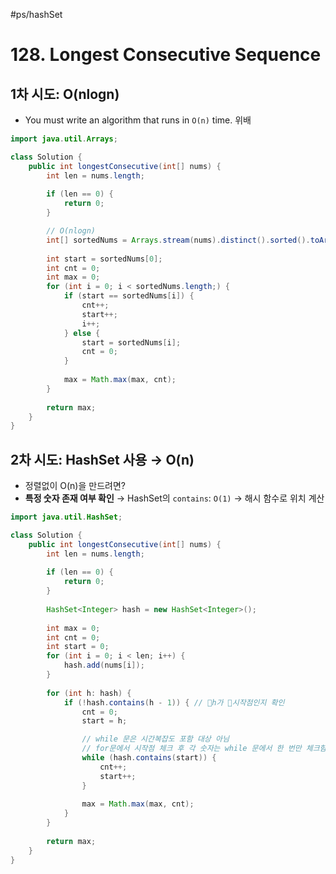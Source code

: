 #ps/hashSet 
# 128. Longest Consecutive Sequence
## 1차 시도: O(nlogn)
- You must write an algorithm that runs in `O(n)` time. 위배
```java
import java.util.Arrays;

class Solution {
	public int longestConsecutive(int[] nums) {
		int len = nums.length;
		
		if (len == 0) {
			return 0;
		}

		// O(nlogn)
		int[] sortedNums = Arrays.stream(nums).distinct().sorted().toArray();
		
		int start = sortedNums[0];
		int cnt = 0;
		int max = 0;
		for (int i = 0; i < sortedNums.length;) {
			if (start == sortedNums[i]) {
				cnt++;
				start++;
				i++;
			} else {
				start = sortedNums[i];
				cnt = 0;
			}
			
			max = Math.max(max, cnt);
		}
		
		return max;
	}
}
```
## 2차 시도: HashSet 사용 → O(n)
- 정렬없이 O(n)을 만드려면?
- **특정 숫자 존재 여부 확인** → HashSet의 `contains`: `O(1)` → 해시 함수로 위치 계산
```java
import java.util.HashSet;

class Solution {
	public int longestConsecutive(int[] nums) {
		int len = nums.length;
		
		if (len == 0) {
			return 0;
		}
		
		HashSet<Integer> hash = new HashSet<Integer>();
		
		int max = 0;
		int cnt = 0;
		int start = 0;
		for (int i = 0; i < len; i++) {
			hash.add(nums[i]);
		}
		
		for (int h: hash) {
			if (!hash.contains(h - 1)) { // h가 시작점인지 확인
				cnt = 0;
				start = h;

				// while 문은 시간복잡도 포함 대상 아님
				// for문에서 시작점 체크 후 각 숫자는 while 문에서 한 번만 체크함
				while (hash.contains(start)) {
					cnt++;
					start++;
				}
				
				max = Math.max(max, cnt);
			}
		}
		
		return max;
	}
}
```